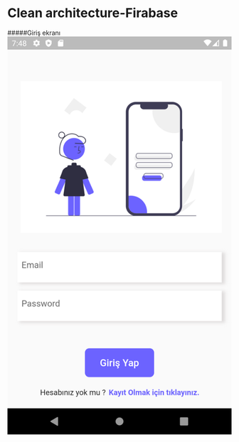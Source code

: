 # Clean architecture-Firabase

#####Giriş ekranı
![Image of LoginPage](https://github.com/Blackterm/CAFirebaseCity/blob/master/images/Screenshot_1648313312.png)
